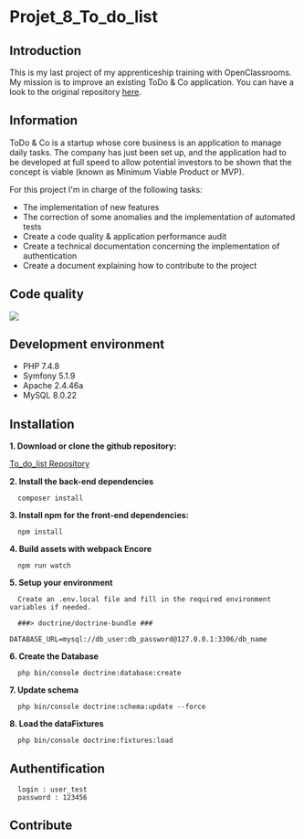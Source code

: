 # Projet_8_To_do_list

## Introduction

This is my last project of my apprenticeship training with OpenClassrooms. My mission is to improve an existing ToDo & Co application. You can have a look to the original repository [here](https://github.com/saro0h/projet8-TodoList).

## Information

ToDo & Co is a startup whose core business is an application to manage daily tasks. The company has just been set up, and the application had to be developed at full speed to allow potential investors to be shown that the concept is viable (known as Minimum Viable Product or MVP).

For this project I'm in charge of the following tasks:

 - The implementation of new features
 - The correction of some anomalies and the implementation of automated tests
 - Create a code quality & application performance audit
 - Create a technical documentation concerning the implementation of authentication
 - Create a document explaining how to contribute to the project

## Code quality

<a href="https://codeclimate.com/github/vincentsig/Projet_8_To_do_list/maintainability"><img src="https://api.codeclimate.com/v1/badges/f77a295a7aa6597edfa8/maintainability" /></a>

## Development environment 

- PHP  7.4.8
- Symfony 5.1.9
- Apache 2.4.46a
- MySQL 8.0.22

## Installation

**1. Download or clone the github repository:**  

  [To_do_list Repository](https://github.com/vincentsig/Projet_8_To_do_list.git)

**2. Install the back-end  dependencies**

      composer install
      
**3. Install npm for the front-end dependencies:**
    
      npm install    
      
**4. Build assets with webpack Encore**
    
      npm run watch


**5. Setup your environment**

      Create an .env.local file and fill in the required environment variables if needed.

      ###> doctrine/doctrine-bundle ###
            DATABASE_URL=mysql://db_user:db_password@127.0.0.1:3306/db_name

**6. Create the Database**

      php bin/console doctrine:database:create

**7. Update schema**
 
      php bin/console doctrine:schema:update --force

**8. Load the dataFixtures**

      php bin/console doctrine:fixtures:load

## Authentification

      login : user_test
      password : 123456

## Contribute





      
    
    
